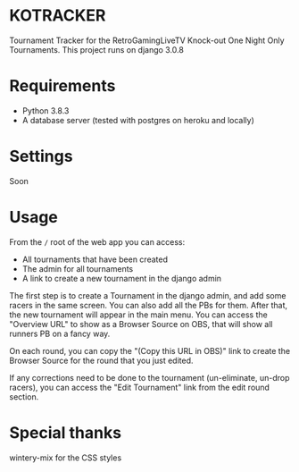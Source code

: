 # KOTRACKER

Tournament Tracker for the RetroGamingLiveTV Knock-out One Night Only Tournaments. This project runs on django 3.0.8

# Requirements

* Python 3.8.3
* A database server (tested with postgres on heroku and locally)

# Settings

Soon

# Usage

From the `/` root of the web app you can access:
* All tournaments that have been created
* The admin for all tournaments
* A link to create a new tournament in the django admin

The first step is to create a Tournament in the django admin, and add some racers in the same screen. You can also add all the PBs for them. After that, the new tournament will appear in the main menu. You can access the "Overview URL" to show as a Browser Source on OBS, that will show all runners PB on a fancy way.

On each round, you can copy the "(Copy this URL in OBS)" link to create the Browser Source for the round that you just edited.

If any corrections need to be done to the tournament (un-eliminate, un-drop racers), you can access the "Edit Tournament" link from the edit round section.

# Special thanks

wintery-mix for the CSS styles
